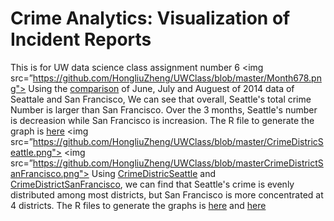 # Crime Analytics: Visualization of Incident Reports
This is for UW data science class assignment number 6
<img src=”https://github.com/HongliuZheng/UWClass/blob/master/Month678.png">
Using the <a href="https://github.com/HongliuZheng/UWClass/blob/master/Month678.pdf">comparison</a> of June, July and Auguest of 2014 data of Seattale and San Francisco, We can see that overall, Seattle's total crime Number is larger than San Francisco. Over the 3 months, Seattle's number is decreasion while San Francisco is increasion. The R file to generate the graph is <a href="https://github.com/HongliuZheng/UWClass/blob/master/seaSan1.R">here</a>
<img src=”https://github.com/HongliuZheng/UWClass/blob/master/CrimeDistricSeattle.png">
<img src=”https://github.com/HongliuZheng/UWClass/blob/masterCrimeDistrictSanFrancisco.png">
Using <a href="https://github.com/HongliuZheng/UWClass/blob/master/CrimeDistricSeattle.pdf"> CrimeDistricSeattle</a> and 
<a href="https://github.com/HongliuZheng/UWClass/blob/master/CrimeDistrictSanFrancisco.pdf"> CrimeDistrictSanFrancisco</a>, we can find that Seattle's crime is evenly distributed among most districts, but San Francisco is more concentrated at 4 districts. The R files to generate the graphs is <a href="https://github.com/HongliuZheng/UWClass/blob/master/seaSan2.R">here</a> and <a href="https://github.com/HongliuZheng/UWClass/blob/master/seaSan3.R">here</a>
